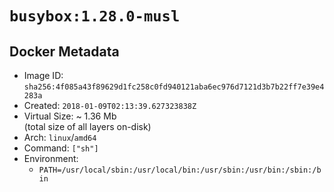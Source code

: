 # `busybox:1.28.0-musl`

## Docker Metadata

- Image ID: `sha256:4f085a43f89629d1fc258c0fd940121aba6ec976d7121d3b7b22ff7e39e4283a`
- Created: `2018-01-09T02:13:39.627323838Z`
- Virtual Size: ~ 1.36 Mb  
  (total size of all layers on-disk)
- Arch: `linux`/`amd64`
- Command: `["sh"]`
- Environment:
  - `PATH=/usr/local/sbin:/usr/local/bin:/usr/sbin:/usr/bin:/sbin:/bin`
